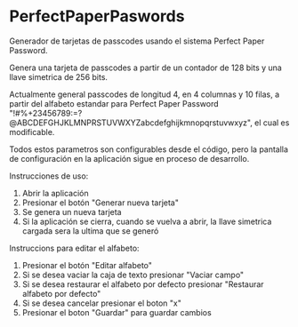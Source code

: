 # PerfectPaperPaswords

Generador de tarjetas de passcodes usando el sistema Perfect Paper Password.

Genera una tarjeta de passcodes a partir de un contador de 128 bits y una llave simetrica de 256 bits.

Actualmente general passcodes de longitud 4, en 4 columnas y 10 filas, a partir del alfabeto estandar para Perfect Paper Password "!#%+23456789:=?@ABCDEFGHJKLMNPRSTUVWXYZabcdefghijkmnopqrstuvwxyz", el cual es modificable.

Todos estos parametros son configurables desde el código, pero la pantalla de configuración en la aplicación sigue en proceso de desarrollo.

Instrucciones de uso:

1. Abrir la aplicación
2. Presionar el botón "Generar nueva tarjeta"
3. Se genera un nueva tarjeta
4. Si la aplicación se cierra, cuando se vuelva a abrir, la llave simetrica cargada sera la ultima que se generó

Instruccions para editar el alfabeto:

1. Presionar el botón "Editar alfabeto"
2. Si se desea vaciar la caja de texto presionar "Vaciar campo"
3. Si se desea restaurar el alfabeto por defecto presionar "Restaurar alfabeto por defecto"
4. Si se desea cancelar presionar el boton "x"
5. Presionar el boton "Guardar" para guardar cambios
